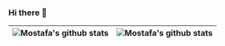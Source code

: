 ### Hi there 👋



| ![Mostafa's github stats](https://github-readme-stats.vercel.app/api?username=mostafaHemmati&show_icons=true&theme=dracula&title_color=4caf50&icon_color=ffb74d&hide_title=true) | ![Mostafa's github stats](https://github-readme-stats.vercel.app/api/top-langs/?username=mostafaHemmati&layout=compact&theme=dracula&title_color=FFFFFF) |
| --- | --- | 


<!--
**mostafaHemmati/mostafaHemmati** is a ✨ _special_ ✨ repository because its `README.md` (this file) appears on your GitHub profile.

Here are some ideas to get you started:

- 🔭 I’m currently working on ...
- 🌱 I’m currently learning ...
- 👯 I’m looking to collaborate on ...
- 🤔 I’m looking for help with ...
- 💬 Ask me about ...
- 📫 How to reach me: ...
- 😄 Pronouns: ...
- ⚡ Fun fact: ...
-->
